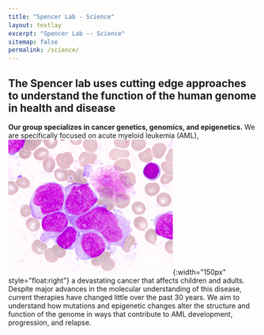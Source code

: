 ```yaml
---
title: "Spencer Lab - Science"
layout: textlay
excerpt: "Spencer Lab -- Science"
sitemap: false
permalink: /science/
---
```


## The Spencer lab uses cutting edge approaches to understand the function of the human genome in health and disease ##

**Our group specializes in cancer genetics, genomics, and
epigenetics.** We are specifically focused on acute myeloid leukemia
(AML), ![AML blasts](/images/aml.png){:width="150px" style="float:right"} a
devastating cancer that affects children and adults. Despite major
advances in the molecular understanding of this disease, current
therapies have changed little over the past 30 years. We aim to
understand how mutations and epigenetic changes alter the structure
and function of the genome in ways that contribute to AML development, progression,
and relapse.
